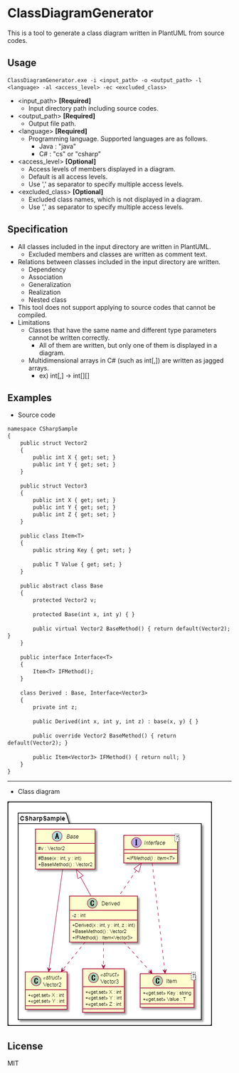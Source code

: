 # ClassDiagramGenerator

This is a tool to generate a class diagram written in PlantUML from source codes.

## Usage

```
ClassDiagramGenerator.exe -i <input_path> -o <output_path> -l <language> -al <access_level> -ec <excluded_class>
```

* \<input_path\> **[Required]**
    * Input directory path including source codes.
* \<output_path\> **[Required]**
    * Output file path.
* \<language\> **[Required]**
    * Programming language. Supported languages are as follows.
        * Java : "java"
        * C# : "cs" or "csharp"
* \<access_level\> **[Optional]**
    * Access levels of members displayed in a diagram.
    * Default is all access levels.
    * Use ',' as separator to specify multiple access levels.
* \<excluded_class\> **[Optional]**
    * Excluded class names, which is not displayed in a diagram.
    * Use ',' as separator to specify multiple access levels.

## Specification

* All classes included in the input directory are written in PlantUML.
    * Excluded members and classes are written as comment text.
* Relations between classes included in the input directory are written.
    * Dependency
    * Association
    * Generalization
    * Realization
    * Nested class
* This tool does not support applying to source codes that cannot be compiled.
* Limitations
    * Classes that have the same name and different type parameters cannot be written correctly.
        * All of them are written, but only one of them is displayed in a diagram.
	* Multidimensional arrays in C# (such as int[,]) are written as jagged arrays.
		* ex) int[,] -> int[][]

## Examples

* Source code

```
namespace CSharpSample
{
	public struct Vector2
	{
		public int X { get; set; }
		public int Y { get; set; }
	}

	public struct Vector3
	{
		public int X { get; set; }
		public int Y { get; set; }
		public int Z { get; set; }
	}

	public class Item<T>
	{
		public string Key { get; set; }

		public T Value { get; set; }
	}

	public abstract class Base
	{
		protected Vector2 v;

		protected Base(int x, int y) { }

		public virtual Vector2 BaseMethod() { return default(Vector2); }
	}

	public interface Interface<T>
	{
		Item<T> IFMethod();
	}

	class Derived : Base, Interface<Vector3>
	{
		private int z;

		public Derived(int x, int y, int z) : base(x, y) { }

		public override Vector2 BaseMethod() { return default(Vector2); }

		public Item<Vector3> IFMethod() { return null; }
	}
}
```

--------

* Class diagram

![](./README/cs_sample.png)


## License

MIT
